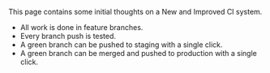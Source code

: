This page contains some initial thoughts on a New and Improved CI system.

- All work is done in feature branches.
- Every branch push is tested.
- A green branch can be pushed to staging with a single click.
- A green branch can be merged and pushed to production with a single click.
